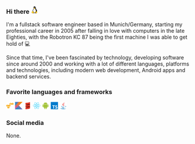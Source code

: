 ### Hi there <img src="images/linux-original.svg" width="20">

I'm a fullstack software engineer based in Munich/Germany, starting my professional career in 2005 after falling in love with computers in the late Eighties, with the Robotron KC 87 being the first machine I was able to get hold of 💻

Since that time, I've been fascinated by technology, developing software since around 2000 and working with a lot of different languages, platforms and technologies, including modern web development, Android apps and backend services.

### Favorite languages and frameworks

<img src="images/amazonwebservices-original.svg" width="20"> <img src="images/kotlin-original.svg" width="20"> <img src="images/scala-original.svg" width="20"> <img src="images/react-original.svg" width="20"> <img src="images/android-original.svg" width="20">  <img src="images/typescript-original.svg" width="20">  <img src="images/java-original.svg" width="20">

### Social media

None. 
